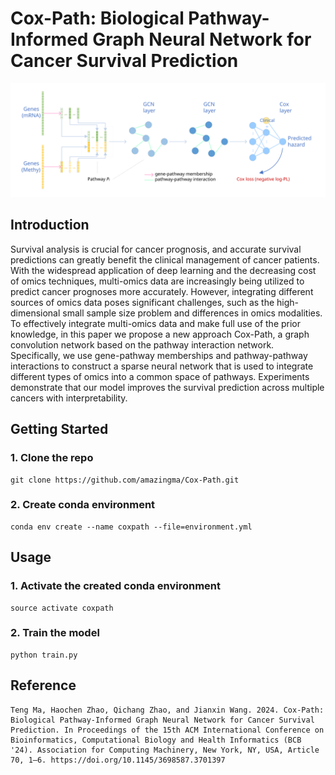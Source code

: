 # Cox-Path: Biological Pathway-Informed Graph Neural Network for Cancer Survival Prediction
![Cox-Path](https://github.com/amazingma/Cox-Path/blob/main/figures/Cox-Path.svg)
## Introduction
Survival analysis is crucial for cancer prognosis, and accurate survival predictions can greatly benefit the clinical management of cancer patients. With the widespread application of deep learning and the decreasing cost of omics techniques, multi-omics data are increasingly being utilized to predict cancer prognoses more accurately. However, integrating different sources of omics data poses significant challenges, such as the high-dimensional small sample size problem and differences in omics modalities. To effectively integrate multi-omics data and make full use of the prior knowledge, in this paper we propose a new approach Cox-Path, a graph convolution network based on the pathway interaction network. Specifically, we use gene-pathway memberships and pathway-pathway interactions to construct a sparse neural network that is used to integrate different types of omics into a common space of pathways. Experiments demonstrate that our model improves the survival prediction across multiple cancers with interpretability.

## Getting Started
### 1. Clone the repo
```
git clone https://github.com/amazingma/Cox-Path.git
```
### 2. Create conda environment
```
conda env create --name coxpath --file=environment.yml
```

## Usage
### 1. Activate the created conda environment
```
source activate coxpath
```
### 2. Train the model
```
python train.py
```

## Reference
```
Teng Ma, Haochen Zhao, Qichang Zhao, and Jianxin Wang. 2024. Cox-Path: Biological Pathway-Informed Graph Neural Network for Cancer Survival Prediction. In Proceedings of the 15th ACM International Conference on Bioinformatics, Computational Biology and Health Informatics (BCB '24). Association for Computing Machinery, New York, NY, USA, Article 70, 1–6. https://doi.org/10.1145/3698587.3701397
```
